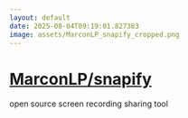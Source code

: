 ```yaml
---
layout: default
date: 2025-08-04T09:19:01.827383
image: assets/MarconLP_snapify_cropped.png
---
```


# [MarconLP/snapify](https://github.com/MarconLP/snapify)

open source screen recording sharing tool
